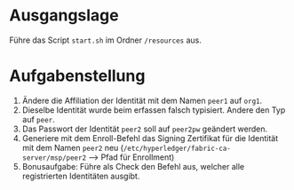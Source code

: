 # Ausgangslage
Führe das Script `start.sh` im Ordner `/resources` aus.

# Aufgabenstellung
1. Ändere die Affiliation der Identität mit dem Namen `peer1` auf `org1`.
2. Dieselbe Identität wurde beim erfassen falsch typisiert. Andere den Typ auf `peer`.
3. Das Passwort der Identität `peer2` soll auf `peer2pw` geändert werden.
4. Generiere mit dem Enroll-Befehl das Signing Zertifikat für die Identität mit dem Namen `peer2` neu (`/etc/hyperledger/fabric-ca-server/msp/peer2` --> Pfad für Enrollment)
5. Bonusaufgabe: Führe als Check den Befehl aus, welcher alle registrierten Identitäten ausgibt.
